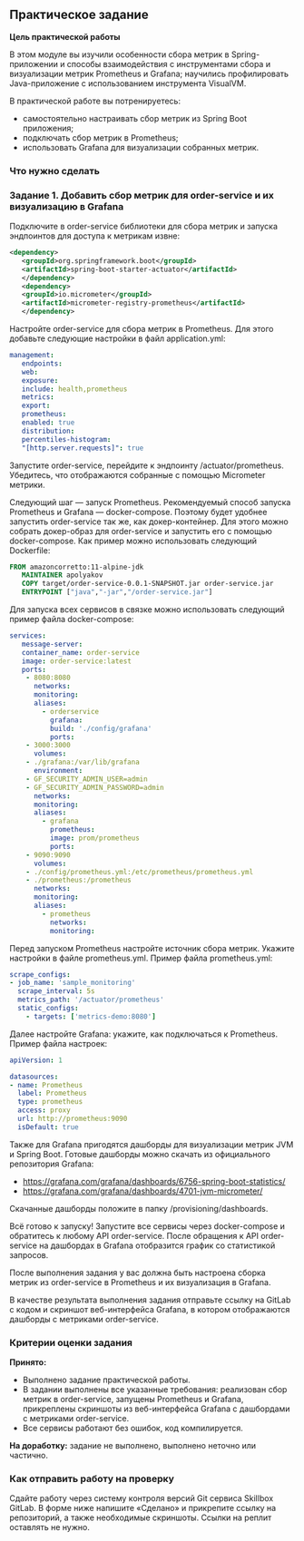 ## Практическое задание

**Цель практической работы**

В этом модуле вы изучили особенности сбора метрик в Spring-приложении и способы взаимодействия с инструментами сбора и визуализации метрик Prometheus и Grafana; научились профилировать Java-приложение с использованием инструмента VisualVM.

В практической работе вы потренируетесь:
- самостоятельно настраивать сбор метрик из Spring Boot приложения;
- подключать сбор метрик в Prometheus;
- использовать Grafana для визуализации собранных метрик.


### Что нужно сделать

### Задание 1. Добавить сбор метрик для order-service и их визуализацию в Grafana

Подключите в order-service библиотеки для сбора метрик и запуска эндпоинтов для доступа к метрикам извне:
```xml
<dependency>
   <groupId>org.springframework.boot</groupId>
   <artifactId>spring-boot-starter-actuator</artifactId>
   </dependency>
   <dependency>
   <groupId>io.micrometer</groupId>
   <artifactId>micrometer-registry-prometheus</artifactId>
   </dependency>
```
   
Настройте order-service для сбора метрик в Prometheus.
   Для этого добавьте следующие настройки в файл application.yml:
```yaml
management:
   endpoints:
   web:
   exposure:
   include: health,prometheus
   metrics:
   export:
   prometheus:
   enabled: true
   distribution:
   percentiles-histogram:
   "[http.server.requests]": true
```
   
Запустите order-service, перейдите к эндпоинту /actuator/prometheus.
Убедитесь, что отображаются собранные с помощью Micrometer метрики.

Следующий шаг — запуск Prometheus. Рекомендуемый способ запуска Prometheus и Grafana — docker-compose. Поэтому будет удобнее запустить order-service так же, как докер-контейнер. Для этого можно собрать докер-образ для order-service и запустить его с помощью docker-compose.
   Как пример можно использовать следующий Dockerfile:

```dockerfile
FROM amazoncorretto:11-alpine-jdk
   MAINTAINER apolyakov
   COPY target/order-service-0.0.1-SNAPSHOT.jar order-service.jar
   ENTRYPOINT ["java","-jar","/order-service.jar"]
```
   
   Для запуска всех сервисов в связке можно использовать следующий пример файла docker-compose:

```yaml
services:
   message-server:
   container_name: order-service
   image: order-service:latest
   ports:
    - 8080:8080
      networks:
      monitoring:
      aliases:
        - orderservice
          grafana:
          build: './config/grafana'
          ports:
    - 3000:3000
      volumes:
    - ./grafana:/var/lib/grafana
      environment:
    - GF_SECURITY_ADMIN_USER=admin
    - GF_SECURITY_ADMIN_PASSWORD=admin
      networks:
      monitoring:
      aliases:
        - grafana
          prometheus:
          image: prom/prometheus
          ports:
    - 9090:9090
      volumes:
    - ./config/prometheus.yml:/etc/prometheus/prometheus.yml
    - ./prometheus:/prometheus
      networks:
      monitoring:
      aliases:
        - prometheus
          networks:
          monitoring:
```
   

Перед запуском Prometheus настройте источник сбора метрик. Укажите настройки в файле prometheus.yml.
Пример файла prometheus.yml:

```yaml
scrape_configs:
- job_name: 'sample_monitoring'
  scrape_interval: 5s
  metrics_path: '/actuator/prometheus'
  static_configs:
    - targets: ['metrics-demo:8080']
```


Далее настройте Grafana: укажите, как подключаться к Prometheus. Пример файла настроек:  
```yaml
apiVersion: 1

datasources:
- name: Prometheus
  label: Prometheus
  type: prometheus
  access: proxy
  url: http://prometheus:9090
  isDefault: true
```


Также для Grafana пригодятся дашборды для визуализации метрик JVM и Spring Boot. Готовые дашборды можно скачать из официального репозитория Grafana:
- https://grafana.com/grafana/dashboards/6756-spring-boot-statistics/
- https://grafana.com/grafana/dashboards/4701-jvm-micrometer/

Скачанные дашборды положите в папку /provisioning/dashboards.

Всё готово к запуску! Запустите все сервисы через docker-compose и обратитесь к любому API order-service. После обращения к API order-service на дашбордах в Grafana отобразится график со статистикой запросов.
   
После выполнения задания у вас должна быть настроена сборка метрик из order-service в Prometheus и их визуализация в Grafana.

В качестве результата выполнения задания отправьте ссылку на GitLab с кодом и скриншот веб-интерфейса Grafana, в котором отображаются дашборды с метриками order-service.


### Критерии оценки задания

**Принято:**

- Выполнено задание практической работы.
- В задании выполнены все указанные требования: реализован сбор метрик в order-service, запущены Prometheus и Grafana, прикреплены скриншоты из веб-интерфейса Grafana с дашбордами с метриками order-service.
- Все сервисы работают без ошибок, код компилируется.

**На доработку:** задание не выполнено, выполнено неточно или частично.

### Как отправить работу на проверку

Сдайте работу через систему контроля версий Git сервиса Skillbox GitLab. 
В форме ниже напишите «Сделано» и прикрепите ссылку на репозиторий, а также необходимые скриншоты. Ссылки на реплит оставлять не нужно.
